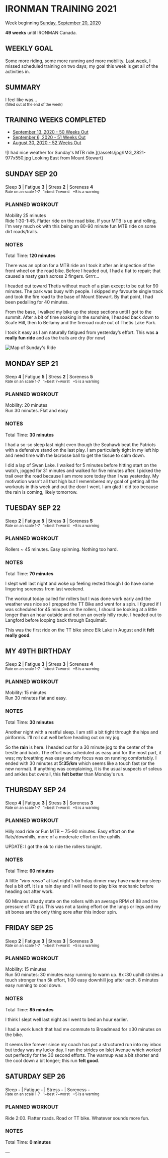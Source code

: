 # IRONMAN TRAINING 2021
Week beginning [Sunday, September 20, 2020](javascript:flkty.select(3);)

**49 weeks** until IRONMAN Canada.

## WEEKLY GOAL
Some more riding, some more running and more mobility.
[Last week](ironman2021-50weeksout), I missed scheduled training on two days; my goal this week is get all of the activities in. 

## SUMMARY
I feel like was...  
<sup>(filled out at the end of the week)</sup>

## TRAINING WEEKS COMPLETED
<ul class="iconlist">
<li class="page"><a href="ironman2021-50weeksout">September 13, 2020 - 50 Weeks Out</a></li>
<li class="page"><a href="ironman2021-51weeksout">September 6, 2020 - 51 Weeks Out</a></li>
<li class="page"><a href="ironman2021-52weeksout">August 30, 2020 - 52 Weeks Out</a></li>
</ul>

![I had nice weather for Sunday's MTB ride.](/assets/jpg/IMG_2821-977x550.jpg Looking East from Mount Stewart)

## SUNDAY SEP 20
Sleep **3** | Fatigue **3** | Stress **2** | Soreness **4** 
<sup><br />Rate on an scale 1-7 &nbsp; 1=best 7=worst &nbsp; +5 is a warning</sup>

### PLANNED WORKOUT
Mobility 25 minutes  
Ride 1:30-1:45. Flatter ride on the road bike. 
If your MTB is up and rolling, I'm very much ok with this being an 80-90 minute fun MTB ride on some dirt roads/trails.

### NOTES
Total Time: **120 minutes**

There was an option for a MTB ride an I took it after an inspection of the front wheel on the road bike.  Before I headed out, I had a flat to repair; that caused a nasty gash across 2 fingers.  Grrrr...

I headed out toward Thetis without much of a plan except to be out for 90 minutes.  The park was busy with people.  I skipped my favourite single track and took the fire road to the base of Mount Stewart.  By that point, I had been pedalling for 40 minutes.  
<!---->
From the base, I walked my bike up the steep sections until I got to the summit. After a bit of time soaking in the sunshine, I headed back down to Scafe Hill, then to Bellamy and the fireroad route out of Thetis Lake Park.

I took it easy as I am naturally fatigued from yesterday’s effort.  This was **a really fun ride** and as the trails are dry (for now)

![Map of Sunday's Ride](/assets/jpg/IMG_0333-3.jpg)

<!---->
## MONDAY SEP 21
Sleep **4** | Fatigue **5** | Stress **2** | Soreness **5** 
<sup><br />Rate on an scale 1-7 &nbsp; 1=best 7=worst &nbsp; +5 is a warning</sup>

### PLANNED WORKOUT
Mobility: 20 minutes  
Run 30 minutes. Flat and easy 

### NOTES
Total Time: **30 minutes**

I had a so-so sleep last night even though the Seahawk beat the Patriots with a defensive stand on the last play.  I am particularly tight in my left hip and need time with the lacrosse ball to get the tissue to calm down.

I did a lap of Swan Lake.  I walked for 5 minutes before hitting start on the watch, jogged for 31 minutes and walked for five minutes after.  I picked the trail over the road because I am more sore today than I was yesterday.  My motivation wasn't all that high but I remembered my goal of getting all the workouts in this week and out the door I went.  I am glad I did too because the rain is coming, likely tomorrow.

<!---->
## TUESDAY SEP 22
Sleep **2** | Fatigue **5** | Stress **3** | Soreness **5** 
<sup><br />Rate on an scale 1-7 &nbsp; 1=best 7=worst &nbsp; +5 is a warning</sup>

### PLANNED WORKOUT
Rollers ~ 45 minutes. Easy spinning. Nothing too hard.

### NOTES
Total Time: **70 minutes**

I slept well last night and woke up feeling rested though I do have some lingering soreness from last weekend.

The workout today called for rollers but I was done work early and the weather was nice so I prepped the TT Bike and went for a spin.  I figured if I was scheduled for 45 minutes on the rollers, I should be looking at a little longer than an hour outside and not on an overly hilly route.  I headed out to Langford before looping back through Esquimalt.

This was the first ride on the TT bike since Elk Lake in August and it **felt really good**.

<!---->
## MY 49TH BIRTHDAY
Sleep **2** | Fatigue **3** | Stress **3** | Soreness **4** 
<sup><br />Rate on an scale 1-7 &nbsp; 1=best 7=worst &nbsp; +5 is a warning</sup>

### PLANNED WORKOUT
Mobility: 15 minutes  
Run 30 minutes flat and easy.

### NOTES
Total Time: **30 minutes**

Another night with a restful sleep.  I am still a bit tight through the hips and piriformis.  I'll roll out well before heading out on my jog.

So the **rain** is here.  I headed out for a 30 minute jog to the center of the trestle and back.  The effort was scheduled as easy and for the most part, it was; my breathing was easy and my focus was on running comfortably.  I ended with 30 minutes at **5:35/km** which seems like a touch fast (or the new normal).  If anything was complaining, it is the usual suspects of soleus and ankles but overall, this **felt better** than Monday's run. 

<!---->
## THURSDAY SEP 24
Sleep **4** | Fatigue **3** | Stress **3** | Soreness **3** 
<sup><br />Rate on an scale 1-7 &nbsp; 1=best 7=worst &nbsp; +5 is a warning</sup>

### PLANNED WORKOUT
Hilly road ride or Fun MTB ~ 75-90 minutes. Easy effort on the flats/downhills, more of a moderate effort on the uphills.

<p><span class="agencyvc">UPDATE:</span> I got the ok to ride the rollers tonight.</p>

### NOTES
Total Time: **60 minutes**

A little _"vino rosso"_ at last night's birthday dinner may have made my sleep feel a bit off.  It is a rain day and I will need to play bike mechanic before heading out after work.


60 Minutes steady state on the rollers with an average RPM of 88 and tire pressure of 70 psi.  This was not a taxing effort on the lungs or legs and my sit bones are the only thing sore after this indoor spin.

<!---->
## FRIDAY SEP 25
Sleep **2** | Fatigue **3** | Stress **3** | Soreness **3** 
<sup><br />Rate on an scale 1-7 &nbsp; 1=best 7=worst &nbsp; +5 is a warning</sup>

### PLANNED WORKOUT
Mobility: 15 minutes  
Run 50 minutes: 30 minutes easy running to warm up. 8x :30 uphill strides a touch stronger than 5k effort, 1:00 easy downhill jog after each. 8 minutes easy running to cool down.

### NOTES
Total Time: **85 minutes**

I think I slept well last night as I went to bed an hour earlier.

I had a work lunch that had me commute to Broadmead for &plusmn;30 minutes on the bike.

It seems like forever since my coach has put a structured run into my inbox but today was my lucky day.  I ran the strides on Islet Avenue which worked out perfectly for the 30 second efforts.  The warmup was a bit shorter and the cool down a bit longer; this run **felt good**.

<!---->
## SATURDAY SEP 26
Sleep **-** | Fatigue **-** | Stress **-** | Soreness **-** 
<sup><br />Rate on an scale 1-7 &nbsp; 1=best 7=worst &nbsp; +5 is a warning</sup>

### PLANNED WORKOUT
Ride 2:00. Flatter roads. Road or TT bike. Whatever sounds more fun.

### NOTES
Total Time: **0 minutes**

&mdash; 